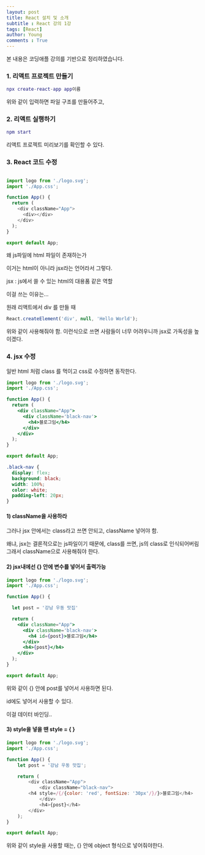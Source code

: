 ```yaml
---
layout: post
title: React 설치 및 소개
subtitle : React 강의 1강
tags: [React]
author: Young
comments : True
---
```


본 내용은 코딩애플 강의를 기반으로 정리하였습니다.


### 1. 리액트 프로젝트 만들기

```lua
npx create-react-app app이름
```

위와 같이 입력하면 파일 구조를 만들어주고,

### 2. 리액트 실행하기

```lua
npm start
```

리액트 프로젝트 미리보기를 확인할 수 있다.



### 3. React 코드 수정


```js

import logo from './logo.svg';
import './App.css';

function App() {
  return (
    <div className="App">
      <div></div>
    </div>
  );
}

export default App;

```

왜 js파일에 html 파일이 존재하는가

이거는 html이 아니라
jsx라는 언어라서 그렇다.


jsx : js에서 쓸 수 있는 html의 대용품 같은 역할


이걸 쓰는 이유는...

원래 리액트에서 div 를 만들 때

```js
React.createElement('div', null, 'Hello World');
```

위와 같이 사용해줘야 함.
이런식으로 쓰면 사람들이 너무 어려우니까
jsx로 가독성을 높이겠다.


### 4. jsx 수정

일반 html 처럼
class 를 먹이고 css로 수정하면 동작한다.

```jsx
import logo from './logo.svg';
import './App.css';

function App() {
  return (
    <div className="App">
      <div className='black-nav'>
        <h4>블로그임</h4>
      </div>
    </div>
  );
}

export default App;

```


```css
.black-nav {
  display: flex;
  background: black;
  width: 100%;
  color: white;
  padding-left: 20px;
}
```

#### 1) className을 사용하라
그러나 jsx 안에서는 class라고 쓰면 안되고, className 넣어야 함.

왜냐, jsx는 결론적으로는 js파일이기 때문에, class를 쓰면, js의 class로 인식되어버림
그래서 className으로 사용해줘야 한다.


#### 2) jsx내에선 {} 안에 변수를 넣어서 출력가능

```jsx
import logo from './logo.svg';
import './App.css';

function App() {

  let post = '강남 우동 맛집'

  return (
    <div className="App">
      <div className='black-nav'>
        <h4 id={post}>블로그임</h4>
      </div>
      <h4>{post}</h4>
    </div>
  );
}

export default App;

```

위와 같이 {} 안에 post를 넣어서 사용하면 된다.

id에도 넣어서 사용할 수 있다.

이걸 데이터 바인딩..

#### 3) style을 넣을 땐 style = { } 

```js
import logo from './logo.svg';
import './App.css';

function App() {
	let post = '강남 우동 맛집';

	return (
		<div className="App">
			<div className="black-nav">
        <h4 style=/{/{color: 'red', fontSize: '30px'/}/}>블로그임</h4>
			</div>
			<h4>{post}</h4>
		</div>
	);
}

export default App;

```

위와 같이 style을 사용할 때는, {} 안에
object 형식으로 넣어줘야한다.

